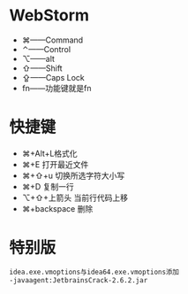 # WebStorm
- ⌘——Command
- ⌃——Control
- ⌥——alt
- ⇧——Shift
- ⇪——Caps Lock
- fn——功能键就是fn   

# 快捷键
- ⌘+Alt+L格式化
- ⌘+E 打开最近文件
- ⌘+⇧+u 切换所选字符大小写
- ⌘+D 复制一行
- ⌥+⇧+上箭头  当前行代码上移
- ⌘+backspace 删除

# 特别版
```sh
idea.exe.vmoptions与idea64.exe.vmoptions添加
-javaagent:JetbrainsCrack-2.6.2.jar
```